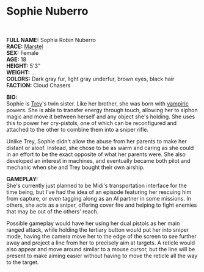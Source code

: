# Sophie Nuberro

&nbsp;

**FULL NAME:** Sophia Robin Nuberro  
**RACE:** [Marstel](marstels.md)  
**SEX:** Female  
**AGE:** 18  
**HEIGHT:** 5'3"  
**WEIGHT:** ...  
**COLORS:** Dark gray fur, light gray underfur, brown eyes, black hair  
**FACTION:** Cloud Chasers

**BIO:**  
Sophie is [Trey](trey.md)'s twin sister. Like her brother, she was born with [vampiric](vampires.md) powers. She is able to transfer energy through touch, allowing her to siphon magic and move it between herself and any object she's holding. She uses this to power her cry-pistols, one of which can be reconfigured and attached to the other to combine them into a sniper rifle.

Unlike Trey, Sophie didn't allow the abuse from her parents to make her distant or aloof. Instead, she chose to be as warm and caring as she could in an effort to be the exact opposite of what her parents were. She also developed an interest in machines, and eventually became both pilot and mechanic when she and Trey bought their own airship.

**GAMEPLAY:**  
She's currently just planned to be Midi's transportation interface for the time being, but I've had the idea of an episode featuring her rescuing him from capture, or even tagging along as an AI partner in some missions. In others, she acts as a sniper, offering cover fire and helping to fight enemies that may be out of the others' reach.

Possible gameplay would have her using her dual pistols as her main ranged attack, while holding the tertiary button would put her into sniper mode, having the camera move her to the edge of the screen to see further away and project a line from her to precisely aim at targets. A reticle would also appear and move around similar to a mouse cursor, but the line will be present to make aiming easier without having to move the reticle all the way to the target.
